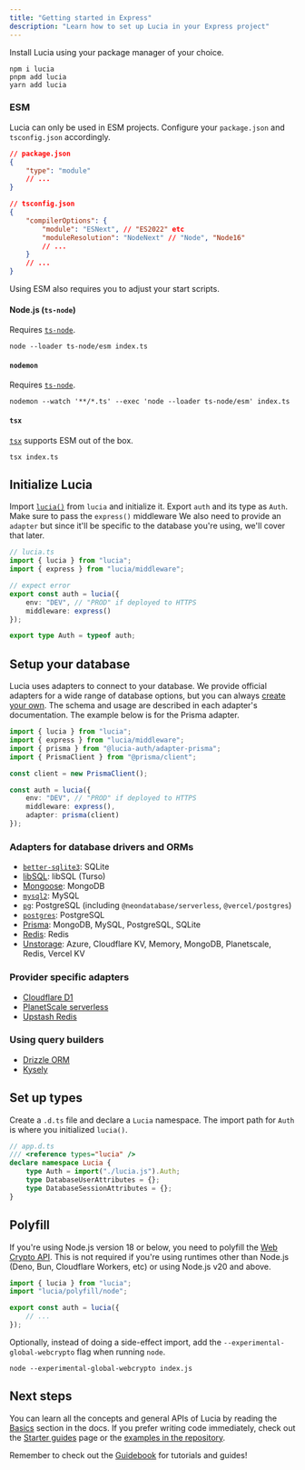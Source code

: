 ```yaml
---
title: "Getting started in Express"
description: "Learn how to set up Lucia in your Express project"
---
```


Install Lucia using your package manager of your choice.

```
npm i lucia
pnpm add lucia
yarn add lucia
```

### ESM

Lucia can only be used in ESM projects. Configure your `package.json` and `tsconfig.json` accordingly.

```json
// package.json
{
	"type": "module"
	// ...
}
```

```json
// tsconfig.json
{
	"compilerOptions": {
		"module": "ESNext", // "ES2022" etc
		"moduleResolution": "NodeNext" // "Node", "Node16"
		// ...
	}
	// ...
}
```

Using ESM also requires you to adjust your start scripts.

#### Node.js (`ts-node`)

Requires [`ts-node`](https://github.com/TypeStrong/ts-node).

```
node --loader ts-node/esm index.ts
```

#### `nodemon`

Requires [`ts-node`](https://github.com/TypeStrong/ts-node).

```
nodemon --watch '**/*.ts' --exec 'node --loader ts-node/esm' index.ts
```

#### `tsx`

[`tsx`](https://github.com/esbuild-kit/tsx) supports ESM out of the box.

```
tsx index.ts
```

## Initialize Lucia

Import [`lucia()`](/reference/lucia/modules/main#lucia) from `lucia` and initialize it. Export `auth` and its type as `Auth`. Make sure to pass the `express()` middleware We also need to provide an `adapter` but since it'll be specific to the database you're using, we'll cover that later.

```ts
// lucia.ts
import { lucia } from "lucia";
import { express } from "lucia/middleware";

// expect error
export const auth = lucia({
	env: "DEV", // "PROD" if deployed to HTTPS
	middleware: express()
});

export type Auth = typeof auth;
```

## Setup your database

Lucia uses adapters to connect to your database. We provide official adapters for a wide range of database options, but you can always [create your own](/reference/database-adapter). The schema and usage are described in each adapter's documentation. The example below is for the Prisma adapter.

```ts
import { lucia } from "lucia";
import { express } from "lucia/middleware";
import { prisma } from "@lucia-auth/adapter-prisma";
import { PrismaClient } from "@prisma/client";

const client = new PrismaClient();

const auth = lucia({
	env: "DEV", // "PROD" if deployed to HTTPS
	middleware: express(),
	adapter: prisma(client)
});
```

### Adapters for database drivers and ORMs

- [`better-sqlite3`](/database-adapters/better-sqlite3): SQLite
- [libSQL](/database-adapters/libsql): libSQL (Turso)
- [Mongoose](/database-adapters/mongoose): MongoDB
- [`mysql2`](/database-adapters/mysql2): MySQL
- [`pg`](/database-adapters/pg): PostgreSQL (including `@neondatabase/serverless`, `@vercel/postgres`)
- [`postgres`](/database-adapters/postgres): PostgreSQL
- [Prisma](/database-adapters/prisma): MongoDB, MySQL, PostgreSQL, SQLite
- [Redis](/database-adapters/redis): Redis
- [Unstorage](/database-adapters/unstorage): Azure, Cloudflare KV, Memory, MongoDB, Planetscale, Redis, Vercel KV

### Provider specific adapters

- [Cloudflare D1](/database-adapters/cloudflare-d1)
- [PlanetScale serverless](/database-adapters/planetscale-serverless)
- [Upstash Redis](/database-adapters/upstash-redis)

### Using query builders

- [Drizzle ORM](/guidebook/drizzle-orm)
- [Kysely](/guidebook/kysely)

## Set up types

Create a `.d.ts` file and declare a `Lucia` namespace. The import path for `Auth` is where you initialized `lucia()`.

```ts
// app.d.ts
/// <reference types="lucia" />
declare namespace Lucia {
	type Auth = import("./lucia.js").Auth;
	type DatabaseUserAttributes = {};
	type DatabaseSessionAttributes = {};
}
```

## Polyfill

If you're using Node.js version 18 or below, you need to polyfill the [Web Crypto API](https://developer.mozilla.org/en-US/docs/Web/API/Web_Crypto_API). This is not required if you're using runtimes other than Node.js (Deno, Bun, Cloudflare Workers, etc) or using Node.js v20 and above.

```ts
import { lucia } from "lucia";
import "lucia/polyfill/node";

export const auth = lucia({
	// ...
});
```

Optionally, instead of doing a side-effect import, add the `--experimental-global-webcrypto` flag when running `node`.

```
node --experimental-global-webcrypto index.js
```

## Next steps

You can learn all the concepts and general APIs of Lucia by reading the [Basics](/basics/database) section in the docs. If you prefer writing code immediately, check out the [Starter guides](/starter-guides) page or the [examples in the repository](https://github.com/pilcrowOnPaper/lucia/tree/main/examples).

Remember to check out the [Guidebook](/guidebook) for tutorials and guides!
